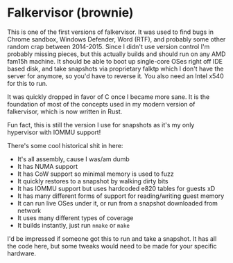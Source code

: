 # Falkervisor (brownie)

This is one of the first versions of falkervisor. It was used to find bugs in Chrome sandbox, Windows Defender, Word (RTF), and probably some other random crap between 2014-2015. Since I didn't use version control I'm probably missing pieces, but this actually builds and should run on any AMD fam15h machine. It should be able to boot up single-core OSes right off IDE based disk, and take snapshots via proprietary falktp which I don't have the server for anymore, so you'd have to reverse it. You also need an Intel x540 for this to run.

It was quickly dropped in favor of C once I became more sane. It is the foundation of most of the concepts used in my modern version of falkervisor, which is now written in Rust.

Fun fact, this is still the version I use for snapshots as it's my only hypervisor with IOMMU support!

There's some cool historical shit in here:
- It's all assembly, cause I was/am dumb
- It has NUMA support
- It has CoW support so minimal memory is used to fuzz
- It quickly restores to a snapshot by walking dirty bits
- It has IOMMU support but uses hardcoded e820 tables for guests xD
- It has many different forms of support for reading/writing guest memory
- It can run live OSes under it, or run from a snapshot downloaded from network
- It uses many different types of coverage
- It builds instantly, just run `nmake` or `make`

I'd be impressed if someone got this to run and take a snapshot. It has all the code here, but some tweaks would need to be made for your specific hardware.
